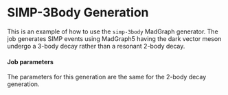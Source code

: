 SIMP-3Body Generation
=====================

This is an example of how to use the `simp-3body` MadGraph generator.
The job generates SIMP events using MadGraph5 having the dark vector meson
undergo a 3-body decay rather than a resonant 2-body decay.

#### Job parameters
The parameters for this generation are the same for the 2-body decay generation.
